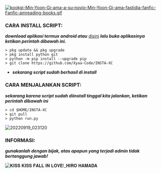 [![kookgi-Min-Yoon-Gi-ama-a-su-novio-Min-Yoon-Gi-ama-fastidia-fanfic-Fanfic-amreading-books.gif](https://i.postimg.cc/J4bW2V2p/kookgi-Min-Yoon-Gi-ama-a-su-novio-Min-Yoon-Gi-ama-fastidia-fanfic-Fanfic-amreading-books.gif)](https://postimg.cc/YhqVvVkF)


<h3 align="left">CARA INSTALL SCRIPT:</h3>

***download aplikasi termux android atau*** <a href="https://f-droid.org/en/packages/com.termux/">disini</a> ***lalu buka aplikasinya ketikan perintah dibawah ini.***

    > pkg update && pkg upgrade
    > pkg install python git
    > python -m pip install --upgrade pip
    > git clone https://github.com/Xyaa-Code/INSTA-XC

- ***sekarang script sudah berhasil di install***

<h3 align="left">CARA MENJALANKAN SCRIPT:</h3>

***sekarang karena script sudah diinstall tinggal kita jalankan, ketikan perintah dibawah ini***

    > cd $HOME/INSTA-XC             
    > git pull       
    > python run.py

![20220919_023120](https://user-images.githubusercontent.com/109187416/191349510-bfb82339-69c0-49e2-bb8e-36cb237b4fc4.png)

<h3 align="left">INFORMASI:</h3>

***gunakanlah dengan bijak, atas apapun yang terjadi admin tidak bertanggung jawab!***


![𝐊𝐈𝐒𝐒 𝐊𝐈𝐒𝐒 𝐅𝐀𝐋𝐋 𝐈𝐍 𝐋𝐎𝐕𝐄!_𝐇𝐈𝐑𝐎 𝐇𝐀𝐌𝐀𝐃𝐀](https://user-images.githubusercontent.com/109187416/191787656-14ee89a6-4ee5-44cd-8808-5c9df703f62a.gif)
